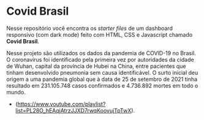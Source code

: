 # Covid Brasil

Nesse repositório você encontra os *starter files* de um dashboard responsivo (com dark mode) feito com HTML, CSS e Javascript chamado **Covid Brasil**. 

Nesse projeto são utilizados os dados da pandemia de COVID-19 no Brasil. O coronavírus foi identificado pela primeira vez por autoridades da cidade de Wuhan, capital da província de Hubei na China, entre pacientes que tinham desenvolvido pneumonia sem causa identificável. O surto inicial deu origem a uma pandemia global que à data de 25 de setembro de 2021 tinha resultado em 231.105.748 casos confirmados e 4.736.892 mortes em todo o mundo.


- (https://www.youtube.com/playlist?list=PL28O_hEAqjAtrzJJXD7rwqKoovujTpTwX).


